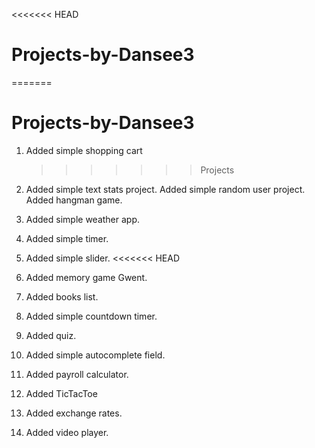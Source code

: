 <<<<<<< HEAD

# Projects-by-Dansee3

=======

# Projects-by-Dansee3

1. Added simple shopping cart
   > > > > > > > Projects
2. Added simple text stats project.
   Added simple random user project.
   Added hangman game.

3. Added simple weather app.

4. Added simple timer.
5. Added simple slider.
   <<<<<<< HEAD
6. Added memory game Gwent.
7. Added books list.
8. Added simple countdown timer.
9. Added quiz.
10. Added simple autocomplete field.
11. Added payroll calculator.
12. Added TicTacToe
13. Added exchange rates.
14. Added video player.

